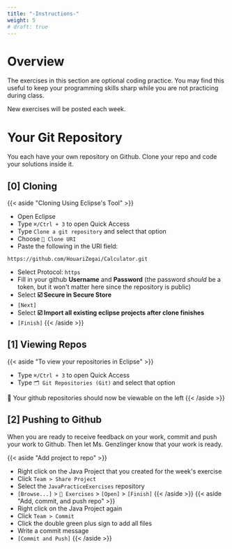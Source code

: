 ```yaml
---
title: "-Instructions-"
weight: 5
# draft: true
---
```

# Overview

The exercises in this section are optional coding practice. You may find this useful to keep your programming skills sharp while you are not practicing during class.

New exercises will be posted each week.

# Your Git Repository

You each have your own repository on Github. Clone your repo and code your solutions inside it. 

## [0] Cloning
{{< aside  "Cloning Using Eclipse's Tool" >}}
- Open Eclipse
- Type `⌘/Ctrl + 3` to open Quick Access
- Type `Clone a git repository` and select that option
- Choose `📝 Clone URI`
- Paste the following in the URI field:
```shell
https://github.com/HouariZegai/Calculator.git
```
- Select Protocol: `https`
- Fill in your github **Username** and **Password** (the password *should* be a token, but it won't matter here since the repository is public)
- Select **☑️ Secure in Secure Store**
- `[Next]`
- Select **☑️ Import all existing eclipse projects after clone finishes**
- `[Finish]`
{{< /aside >}}

## [1] Viewing Repos

{{< aside "To view your repositories in Eclipse" >}}
- Type `⌘/Ctrl + 3` to open Quick Access
- Type `🗂 Git Repositories (Git)` and select that option

👀 Your github repositories should now be viewable on the left
{{< /aside >}}

## [2] Pushing to Github

When you are ready to receive feedback on your work, commit and push your work to Github. Then let Ms. Genzlinger know that your work is ready. 

{{< aside "Add project to repo" >}}
- Right click on the Java Project that you created for the week's exercise
- Click `Team > Share Project`
- Select the `JavaPracticeExercises` repository
- `[Browse...]` > `📁 Exercises` > `[Open]` > `[Finish]`
{{< /aside >}}
{{< aside "Add, commit, and push repo" >}}
- Right click on the Java Project again
- Click `Team > Commit`
- Click the double green plus sign to add all files
- Write a commit message
- `[Commit and Push]`
{{< /aside >}}